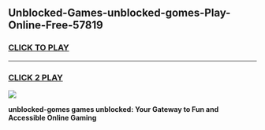 
## Unblocked-Games-unblocked-gomes-Play-Online-Free-57819
<h3>
<a href="https://premium76.site?title=unblocked-gomes&ref=26A">CLICK TO PLAY</a></h3>
<hr>

<h3>
<a href="https://premium76.site?title=unblocked-gomes&ref=26A">CLICK 2 PLAY</a>
  
</h3>

<a href="https://premium76.site?title=unblocked-gomes&ref=26A"><img src="https://clearcache.store/games.png"></a>


**unblocked-gomes games unblocked: Your Gateway to Fun and Accessible Online Gaming**
